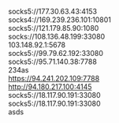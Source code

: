 socks5://177.30.63.43:4153  
socks4://169.239.236.101:10801  
socks5://121.179.85.90:1080   
socks://108.136.48.199:33080  
103.148.92.1:5678   
socks5://99.79.62.192:33080   
socks5://95.71.140.38:7788    
234as   
https://94.241.202.109:7788   
http://94.180.217.100:4145   
socks5://18.117.90.191:33080  
socks5://18.117.90.191:33080  
asds  
